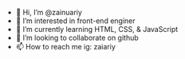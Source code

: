 - 👋 Hi, I’m @zainuariy
- 👀 I’m interested in front-end enginer
- 🌱 I’m currently learning HTML, CSS, & JavaScript
- 💞️ I’m looking to collaborate on github
- 📫 How to reach me ig: zaiariy

<!---
zainuariy/zainuariy is a ✨ special ✨ repository because its `README.md` (this file) appears on your GitHub profile.
You can click the Preview link to take a look at your changes.
--->
